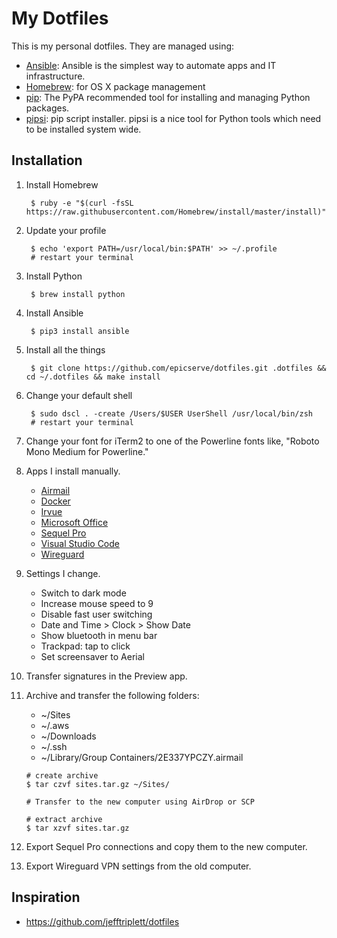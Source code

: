 My Dotfiles
===========

This is my personal dotfiles. They are managed using:

- [Ansible][1]: Ansible is the simplest way to automate apps and IT infrastructure.
- [Homebrew][3]: for OS X package management
- [pip][4]: The PyPA recommended tool for installing and managing Python packages.
- [pipsi][5]: pip script installer. pipsi is a nice tool for Python tools which need to be installed system wide.

Installation
------------

1. Install Homebrew

        $ ruby -e "$(curl -fsSL https://raw.githubusercontent.com/Homebrew/install/master/install)"

2. Update your profile

        $ echo 'export PATH=/usr/local/bin:$PATH' >> ~/.profile
        # restart your terminal

3. Install Python

        $ brew install python

4. Install Ansible

        $ pip3 install ansible

5. Install all the things

        $ git clone https://github.com/epicserve/dotfiles.git .dotfiles && cd ~/.dotfiles && make install

6. Change your default shell

        $ sudo dscl . -create /Users/$USER UserShell /usr/local/bin/zsh
        # restart your terminal

7. Change your font for iTerm2 to one of the Powerline fonts like, "Roboto Mono Medium for Powerline."

8. Apps I install manually.

   - [Airmail](https://apps.apple.com/us/app/airmail-4/id918858936?mt=12)
   - [Docker](https://download.docker.com/mac/stable/Docker.dmg)
   - [Irvue](https://apps.apple.com/us/app/irvue/id1039633667?mt=12)
   - [Microsoft Office](https://www.office.com/)
   - [Sequel Pro](https://sequelpro.com/test-builds)
   - [Visual Studio Code](https://code.visualstudio.com)
   - [Wireguard](https://itunes.apple.com/us/app/wireguard/id1451685025?ls=1&mt=12)

9. Settings I change.

   - Switch to dark mode
   - Increase mouse speed to 9
   - Disable fast user switching
   - Date and Time > Clock > Show Date
   - Show bluetooth in menu bar
   - Trackpad: tap to click
   - Set screensaver to Aerial
   
 10. Transfer signatures in the Preview app.

 11. Archive and transfer the following folders:
     - ~/Sites
     - ~/.aws
     - ~/Downloads
     - ~/.ssh
     - ~/Library/Group Containers/2E337YPCZY.airmail

     ```
     # create archive
     $ tar czvf sites.tar.gz ~/Sites/

     # Transfer to the new computer using AirDrop or SCP
     
     # extract archive
     $ tar xzvf sites.tar.gz
     ```

12. Export Sequel Pro connections and copy them to the new computer.

13. Export Wireguard VPN settings from the old computer.

Inspiration
-----------

- https://github.com/jefftriplett/dotfiles


[1]: http://docs.ansible.com/ansible/
[3]: http://brew.sh/
[4]: https://pip.pypa.io/en/latest/
[5]: https://github.com/mitsuhiko/pipsi
